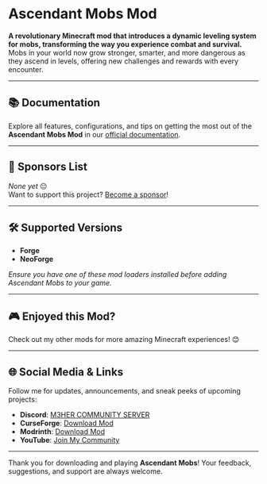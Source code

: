 # Ascendant Mobs Mod  

**A revolutionary Minecraft mod that introduces a dynamic leveling system for mobs, transforming the way you experience combat and survival.**  
Mobs in your world now grow stronger, smarter, and more dangerous as they ascend in levels, offering new challenges and rewards with every encounter.  

---

## 📚 Documentation  
Explore all features, configurations, and tips on getting the most out of the **Ascendant Mobs Mod** in our [official documentation](https://meherbensalem.github.io/pages/mods.html).  

---

## 💖 Sponsors List  
*None yet* 😔  
Want to support this project? [Become a sponsor](https://ko-fi.com/nightbeamstudio)!  

---

## 🛠 Supported Versions  
- **Forge**  
- **NeoForge**  

*Ensure you have one of these mod loaders installed before adding Ascendant Mobs to your game.*  

---

## 🎮 Enjoyed this Mod?
Check out my other mods for more amazing Minecraft experiences! 😊  

---

## 🌐 Social Media & Links  
Follow me for updates, announcements, and sneak peeks of upcoming projects:
- **Discord**: [M3HER COMMUNITY SERVER](https://discord.gg/SAmd9fhNhr)
- **CurseForge**: [Download Mod](https://www.curseforge.com/minecraft/mc-mods/ascendant-mobs)
- **Modrinth**: [Download Mod](https://modrinth.com/mod/ascendant-mobs/versions)
- **YouTube**: [Join My Community](https://www.youtube.com/@naizo_mods)

---

Thank you for downloading and playing **Ascendant Mobs**! Your feedback, suggestions, and support are always welcome.  
